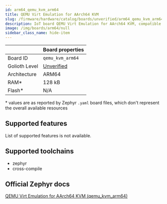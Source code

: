 ```yaml
---
id: arm64_qemu_kvm_arm64
title: QEMU Virt Emulation for AArch64 KVM
slug: /firmware/hardware/catalog/boards/unverified/arm64_qemu_kvm_arm64
description: IoT board QEMU Virt Emulation for AArch64 KVM, compatible with Golioth at unverified level.
image: /img/boards/arm64/null
sidebar_class_name: hide-item
---
```


[//]: # (This is an auto-generated file, do not edit! Changes to it will be lost upon re-generation)



|                | Board properties     |
| -------------  | -------------------- |
| Board ID       | `qemu_kvm_arm64` |
| Golioth Level  | [Unverified](/firmware/hardware#unverified-boards) |
| Architecture   | ARM64 |
| RAM*           | 128 kB |
| Flash*         | N/A |

\* values are as reported by Zephyr `.yaml` board files, which don't represent the overall available resources



## Supported features

List of supported features is not available.

## Supported toolchains

* zephyr
* cross-compile

## Official Zephyr docs

[QEMU Virt Emulation for AArch64 KVM (qemu_kvm_arm64)](https://docs.zephyrproject.org/latest/boards/arm64/qemu_kvm_arm64/doc/index.html)

